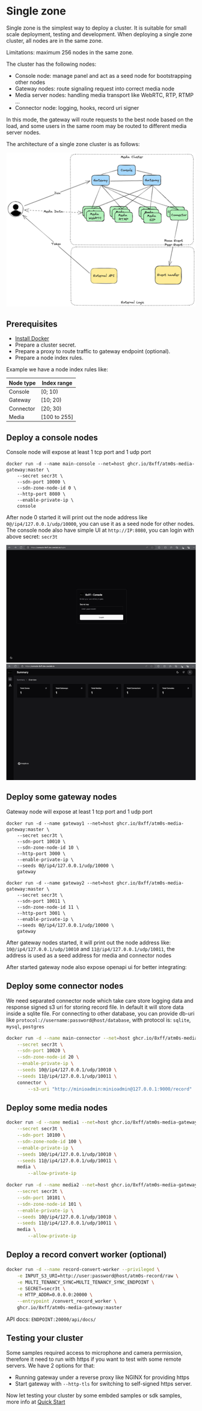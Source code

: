 # Single zone

Single zone is the simplest way to deploy a cluster. It is suitable for small scale deployment, testing and development.
When deploying a single zone cluster, all nodes are in the same zone.

Limitations: maximum 256 nodes in the same zone.

The cluster has the following nodes:

- Console node: manage panel and act as a seed node for bootstrapping other nodes
- Gateway nodes: route signaling request into correct media node
- Media server nodes: handling media transport like WebRTC, RTP, RTMP ...
- Connector node: logging, hooks, record uri signer

In this mode, the gateway will route requests to the best node based on the load, and some users in the same room may be routed to different media server nodes.

The architecture of a single zone cluster is as follows:

![Single zone](../../imgs/single-zone.excalidraw.png)

## Prerequisites

- [Install Docker](https://docs.docker.com/engine/install/)
- Prepare a cluster secret.
- Prepare a proxy to route traffic to gateway endpoint (optional).
- Prepare a node index rules.

Example we have a node index rules like:

| Node type | Index range  |
| --------- | ------------ |
| Console   | [0; 10)      |
| Gateway   | [10; 20)     |
| Connector | [20; 30)     |
| Media     | [100 to 255] |

## Deploy a console nodes

Console node will expose at least 1 tcp port and 1 udp port

```
docker run -d --name main-console --net=host ghcr.io/8xff/atm0s-media-gateway:master \
    --secret secr3t \
    --sdn-port 10000 \
    --sdn-zone-node-id 0 \
    --http-port 8080 \
    --enable-private-ip \
    console
```

After node 0 started it will print out the node address like `0@/ip4/127.0.0.1/udp/10000`, you can use it as a seed node for other nodes.
The console node also have simple UI at `http://IP:8080`, you can login with above secret: `secr3t`

![alt text](console_screen.png)
![alt text](console_screen2.png)

## Deploy some gateway nodes

Gateway node will expose at least 1 tcp port and 1 udp port

```
docker run -d --name gateway1 --net=host ghcr.io/8xff/atm0s-media-gateway:master \
    --secret secr3t \
    --sdn-port 10010 \
    --sdn-zone-node-id 10 \
    --http-port 3000 \
    --enable-private-ip \
    --seeds 0@/ip4/127.0.0.1/udp/10000 \
    gateway
```

```
docker run -d --name gateway2 --net=host ghcr.io/8xff/atm0s-media-gateway:master \
    --secret secr3t \
    --sdn-port 10011 \
    --sdn-zone-node-id 11 \
    --http-port 3001 \
    --enable-private-ip \
    --seeds 0@/ip4/127.0.0.1/udp/10000 \
    gateway
```

After gateway nodes started, it will print out the node address like: `10@/ip4/127.0.0.1/udp/10010` and `11@/ip4/127.0.0.1/udp/10011`, the address is used as a seed address for media and connector nodes

After started gateway node also expose openapi ui for better integrating:

## Deploy some connector nodes

We need separated connector node which take care store logging data and response signed s3 uri for storing record file.
In default it will store data inside a sqlite file. For connecting to other database, you can provide db-uri like `protocol://username:password@host/database`, with protocol is: `sqlite`, `mysql`, `postgres`

```bash
docker run -d --name main-connector --net=host ghcr.io/8xff/atm0s-media-gateway:master \
    --secret secr3t \
    --sdn-port 10020 \
    --sdn-zone-node-id 20 \
    --enable-private-ip \
    --seeds 10@/ip4/127.0.0.1/udp/10010 \
    --seeds 11@/ip4/127.0.0.1/udp/10011 \
    connector \
        --s3-uri "http://minioadmin:minioadmin@127.0.0.1:9000/record"
```

## Deploy some media nodes

```bash
docker run -d --name media1 --net=host ghcr.io/8xff/atm0s-media-gateway:master \
    --secret secr3t \
    --sdn-port 10100 \
    --sdn-zone-node-id 100 \
    --enable-private-ip \
    --seeds 10@/ip4/127.0.0.1/udp/10010 \
    --seeds 11@/ip4/127.0.0.1/udp/10011 \
    media \
        --allow-private-ip
```

```bash
docker run -d --name media2 --net=host ghcr.io/8xff/atm0s-media-gateway:master \
    --secret secr3t \
    --sdn-port 10101 \
    --sdn-zone-node-id 101 \
    --enable-private-ip \
    --seeds 10@/ip4/127.0.0.1/udp/10010 \
    --seeds 11@/ip4/127.0.0.1/udp/10011 \
    media \
        --allow-private-ip
```

## Deploy a record convert worker (optional)

```bash
docker run -d --name record-convert-worker --privileged \
    -e INPUT_S3_URI=http://user:password@host/atm0s-record/raw \
    -e MULTI_TENANCY_SYNC=MULTI_TENANCY_SYNC_ENDPOINT \
    -e SECRET=secr3t \
    -e HTTP_ADDR=0.0.0.0:20000 \
    --entrypoint /convert_record_worker \
    ghcr.io/8xff/atm0s-media-gateway:master
```

API docs: `ENDPOINT:20000/api/docs/`

## Testing your cluster

Some samples required access to microphone and camera permission, therefore it need to run with https if you want to test with some remote servers. We have 2 options for that:

- Running gateway under a reverse proxy like NGINX for providing https
- Start gateway with `--http-tls` for switching to self-signed https server.

Now let testing your cluster by some embded samples or sdk samples, more info at [Quick Start](../quick-start/README.md)
